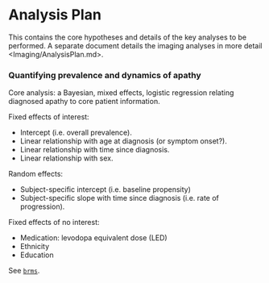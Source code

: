 # Analysis Plan

This contains the core hypotheses and details of the key analyses to be
performed. A separate document details the imaging analyses in more detail
<Imaging/AnalysisPlan.md>.

### Quantifying prevalence and dynamics of apathy

Core analysis: a Bayesian, mixed effects, logistic regression relating
diagnosed apathy to core patient information.

Fixed effects of interest:
 + Intercept (i.e. overall prevalence).
 + Linear relationship with age at diagnosis (or symptom onset?).
 + Linear relationship with time since diagnosis.
 + Linear relationship with sex.

Random effects:
 + Subject-specific intercept (i.e. baseline propensity)
 + Subject-specific slope with time since diagnosis (i.e. rate of progression).

Fixed effects of no interest:
 + Medication: levodopa equivalent dose (LED)
 + Ethnicity
 + Education

See [`brms`](https://github.com/paul-buerkner/brms).

